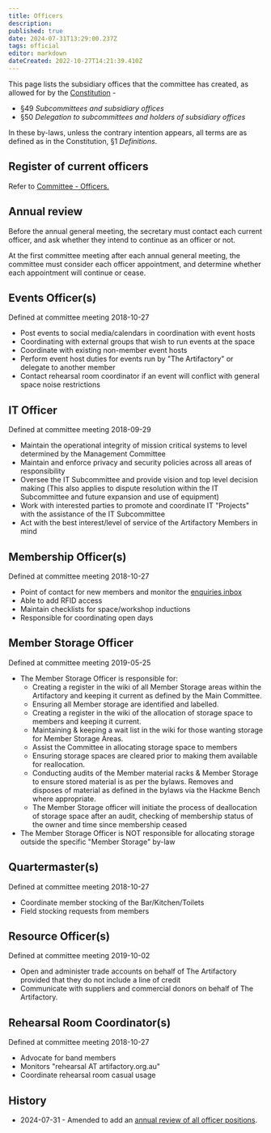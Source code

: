 ```yaml
---
title: Officers
description: 
published: true
date: 2024-07-31T13:29:00.237Z
tags: official
editor: markdown
dateCreated: 2022-10-27T14:21:39.410Z
---
```


This page lists the subsidiary offices that the committee has created, as allowed for by the [Constitution](/constitution) -

* §49 *Subcommittees and subsidiary offices*
* §50 *Delegation to subcommittees and holders of subsidiary offices*

In these by-laws, unless the contrary intention appears, all terms are as defined as in the Constitution, §1 *Definitions*.

## Register of current officers

Refer to [Committee - Officers.](https://wiki.artifactory.org.au/docs/committee/home#officers)

## Annual review

Before the annual general meeting, the secretary must contact each current officer, and ask whether they intend to continue as an officer or not.

At the first committee meeting after each annual general meeting, the committee must consider each officer appointment, and determine whether each appointment will continue or cease.

## Events Officer(s)

Defined at committee meeting 2018-10-27

* Post events to social media/calendars in coordination with event hosts
* Coordinating with external groups that wish to run events at the space
* Coordinate with existing non-member event hosts
* Perform event host duties for events run by "The Artifactory" or delegate to another member
* Contact rehearsal room coordinator if an event will conflict with general space noise restrictions

## IT Officer

Defined at committee meeting 2018-09-29

* Maintain the operational integrity of mission critical systems to level determined by the Management Committee
* Maintain and enforce privacy and security policies across all areas of responsibility
* Oversee the IT Subcommittee and provide vision and top level decision making (This also applies to dispute resolution within the IT Subcommittee and future expansion and use of equipment)
* Work with interested parties to promote and coordinate IT "Projects" with the assistance of the IT Subcommittee
* Act with the best interest/level of service of the Artifactory Members in mind

## Membership Officer(s)

Defined at committee meeting 2018-10-27

* Point of contact for new members and monitor the [enquiries inbox](mailto:info@artifactory.org.au)
* Able to add RFID access
* Maintain checklists for space/workshop inductions
* Responsible for coordinating open days

## Member Storage Officer

Defined at committee meeting 2019-05-25

* The Member Storage Officer is responsible for:
  * Creating a register in the wiki of all Member Storage areas within the Artifactory and keeping it current as defined by the Main Committee.
  * Ensuring all Member storage are identified and labelled.
  * Creating a register in the wiki of the allocation of storage space to members and keeping it current.
  * Maintaining & keeping a wait list in the wiki for those wanting storage for Member Storage Areas.
  * Assist the Committee in allocating storage space to members
  * Ensuring storage spaces are cleared prior to making them available for reallocation.
  * Conducting audits of the Member material racks & Member Storage to ensure stored material is as per the bylaws. Removes and disposes of material as defined in the bylaws via the Hackme Bench where appropriate.
  * The Member Storage officer will initiate the process of deallocation of storage space after an audit, checking of membership status of the owner and time since membership ceased
* The Member Storage Officer is NOT responsible for allocating storage outside the specific "Member Storage" by-law

## Quartermaster(s)

Defined at committee meeting 2018-10-27

* Coordinate member stocking of the Bar/Kitchen/Toilets
* Field stocking requests from members

## Resource Officer(s)

Defined at committee meeting 2019-10-02

* Open and administer trade accounts on behalf of The Artifactory provided that they do not include a line of credit
* Communicate with suppliers and commercial donors on behalf of The Artifactory.

## Rehearsal Room Coordinator(s)

Defined at committee meeting 2018-10-27

* Advocate for band members
* Monitors "rehearsal AT artifactory.org.au"
* Coordinate rehearsal room casual usage

## History

* 2024-07-31 - Amended to add an [annual review of all officer positions](https://vote.artifactory.org.au/d/AFOuYcfH/annual-review-of-office-holders-and-subcommittees).
